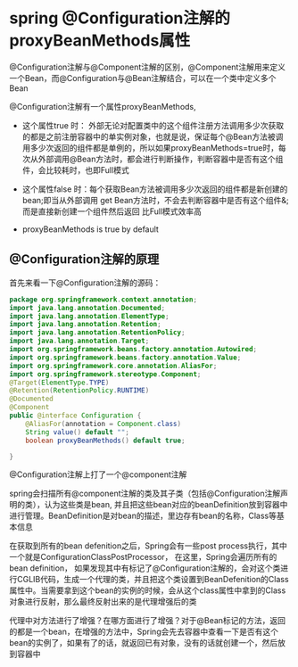 # spring @Configuration注解的proxyBeanMethods属性
@Configuration注解与@Component注解的区别，@Component注解用来定义一个Bean，而@Configuration与@Bean注解结合，可以在一个类中定义多个Bean

@Configuration注解有一个属性proxyBeanMethods, 
* 这个属性true 时： 外部无论对配置类中的这个组件注册方法调用多少次获取的都是之前注册容器中的单实例对象，也就是说，保证每个@Bean方法被调用多少次返回的组件都是单例的，所以如果proxyBeanMethods=true时，每次从外部调用@Bean方法时，都会进行判断操作，判断容器中是否有这个组件，会比较耗时，也即Full模式
* 这个属性false 时：每个获取Bean方法被调用多少次返回的组件都是新创建的bean;即当从外部调用 get Bean方法时，不会去判断容器中是否有这个组件&;而是直接新创建一个组件然后返回 比Full模式效率高

* proxyBeanMethods is true by default

## @Configuration注解的原理
首先来看一下@Configuration注解的源码：
``` java
package org.springframework.context.annotation;
import java.lang.annotation.Documented;
import java.lang.annotation.ElementType;
import java.lang.annotation.Retention;
import java.lang.annotation.RetentionPolicy;
import java.lang.annotation.Target;
import org.springframework.beans.factory.annotation.Autowired;
import org.springframework.beans.factory.annotation.Value;
import org.springframework.core.annotation.AliasFor;
import org.springframework.stereotype.Component;
@Target(ElementType.TYPE)
@Retention(RetentionPolicy.RUNTIME)
@Documented
@Component
public @interface Configuration {
	@AliasFor(annotation = Component.class)
	String value() default "";
	boolean proxyBeanMethods() default true;

}
```
@Configuration注解上打了一个@component注解

spring会扫描所有@component注解的类及其子类（包括@Configuration注解声明的类），认为这些类是bean, 并且把这些bean对应的beanDefinition放到容器中进行管理。BeanDefinition是对bean的描述，里边存有bean的名称，Class等基本信息

在获取到所有的bean defenition之后，Spring会有一些post process执行，其中一个就是ConfigurationClassPostProcessor， 在这里，Spring会遍历所有的bean definition， 如果发现其中有标记了@Configuration注解的，会对这个类进行CGLIB代码，生成一个代理的类，并且把这个类设置到BeanDefenition的Class属性中。当需要拿到这个bean的实例的时候，会从这个class属性中拿到的Class对象进行反射，那么最终反射出来的是代理增强后的类

代理中对方法进行了增强？在哪方面进行了增强？对于@Bean标记的方法，返回的都是一个bean，在增强的方法中，Spring会先去容器中查看一下是否有这个bean的实例了，如果有了的话，就返回已有对象，没有的话就创建一个，然后放到容器中
